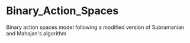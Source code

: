 # Binary_Action_Spaces
Binary action spaces model following a modified version of Subramanian and Mahajan's algorithm

